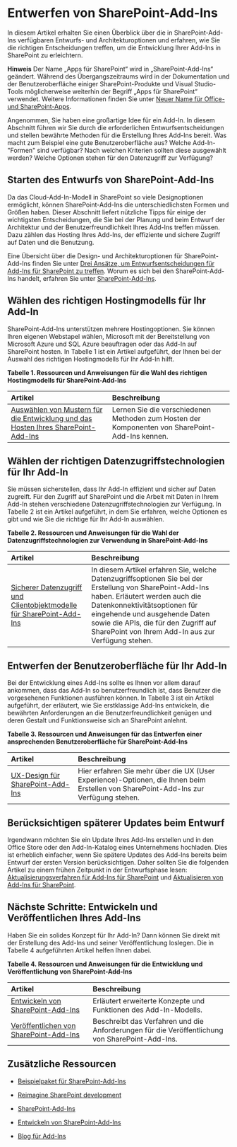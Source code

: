 # <a name="design-sharepoint-add-ins"></a>Entwerfen von SharePoint-Add-Ins
In diesem Artikel erhalten Sie einen Überblick über die in SharePoint-Add-Ins verfügbaren Entwurfs- und Architekturoptionen und erfahren, wie Sie die richtigen Entscheidungen treffen, um die Entwicklung Ihrer Add-Ins in SharePoint zu erleichtern.
 

 **Hinweis** Der Name „Apps für SharePoint“ wird in „SharePoint-Add-Ins“ geändert. Während des Übergangszeitraums wird in der Dokumentation und der Benutzeroberfläche einiger SharePoint-Produkte und Visual Studio-Tools möglicherweise weiterhin der Begriff „Apps für SharePoint“ verwendet. Weitere Informationen finden Sie unter [Neuer Name für Office- und SharePoint-Apps](new-name-for-apps-for-sharepoint#bk_newname).
 

Angenommen, Sie haben eine großartige Idee für ein Add-In. In diesem Abschnitt führen wir Sie durch die erforderlichen Entwurfsentscheidungen und stellen bewährte Methoden für die Erstellung Ihres Add-Ins bereit. Was macht zum Beispiel eine gute Benutzeroberfläche aus? Welche Add-In-"Formen" sind verfügbar? Nach welchen Kriterien sollten diese ausgewählt werden? Welche Optionen stehen für den Datenzugriff zur Verfügung? 
 

## <a name="start-designing-sharepoint-add-ins"></a>Starten des Entwurfs von SharePoint-Add-Ins
<a name="SP15Design_Startdesigning"> </a>

Da das Cloud-Add-In-Modell in SharePoint so viele Designoptionen ermöglicht, können SharePoint-Add-Ins die unterschiedlichsten Formen und Größen haben. Dieser Abschnitt liefert nützliche Tipps für einige der wichtigsten Entscheidungen, die Sie bei der Planung und beim Entwurf der Architektur und der Benutzerfreundlichkeit Ihres Add-Ins treffen müssen. Dazu zählen das Hosting Ihres Add-Ins, der effiziente und sichere Zugriff auf Daten und die Benutzung.
 

 
Eine Übersicht über die Design- und Architekturoptionen für SharePoint-Add-Ins finden Sie unter  [Drei Ansätze, um Entwurfsentscheidungen für Add-Ins für SharePoint zu treffen](three-ways-to-think-about-design-options-for-sharepoint-add-ins). Worum es sich bei den SharePoint-Add-Ins handelt, erfahren Sie unter  [SharePoint-Add-Ins](sharepoint-add-ins).
 

 

## <a name="choose-the-right-hosting-model-for-your-add-in"></a>Wählen des richtigen Hostingmodells für Ihr Add-In
<a name="SP15Design_Hostingmodel"> </a>

SharePoint-Add-Ins unterstützen mehrere Hostingoptionen. Sie können Ihren eigenen Webstapel wählen, Microsoft mit der Bereitstellung von Microsoft Azure und SQL Azure beauftragen oder das Add-In auf SharePoint hosten. In Tabelle 1 ist ein Artikel aufgeführt, der Ihnen bei der Auswahl des richtigen Hostingmodells für Ihr Add-In hilft.
 

 

**Tabelle 1. Ressourcen und Anweisungen für die Wahl des richtigen Hostingmodells für SharePoint-Add-Ins**


|**Artikel**|**Beschreibung**|
|:-----|:-----|
| [Auswählen von Mustern für die Entwicklung und das Hosten Ihres SharePoint-Add-Ins](choose-patterns-for-developing-and-hosting-your-sharepoint-add-in)|Lernen Sie die verschiedenen Methoden zum Hosten der Komponenten von SharePoint-Add-Ins kennen.|

## <a name="choose-the-right-data-access-technologies-for-your-add-in"></a>Wählen der richtigen Datenzugriffstechnologien für Ihr Add-In
<a name="SP15Design_Dataaccess"> </a>

Sie müssen sicherstellen, dass Ihr Add-In effizient und sicher auf Daten zugreift. Für den Zugriff auf SharePoint und die Arbeit mit Daten in Ihrem Add-In stehen verschiedene Datenzugriffstechnologien zur Verfügung. In Tabelle 2 ist ein Artikel aufgeführt, in dem Sie erfahren, welche Optionen es gibt und wie Sie die richtige für Ihr Add-In auswählen. 
 

 

**Tabelle 2. Ressourcen und Anweisungen für die Wahl der Datenzugriffstechnologien zur Verwendung in SharePoint-Add-Ins**


|**Artikel**|**Beschreibung**|
|:-----|:-----|
| [Sicherer Datenzugriff und Clientobjektmodelle für SharePoint-Add-Ins](secure-data-access-and-client-object-models-for-sharepoint-add-ins)| In diesem Artikel erfahren Sie, welche Datenzugriffsoptionen Sie bei der Erstellung von SharePoint-Add-Ins haben. Erläutert werden auch die Datenkonnektivitätsoptionen für eingehende und ausgehende Daten sowie die APIs, die für den Zugriff auf SharePoint von Ihrem Add-In aus zur Verfügung stehen.|

## <a name="design-the-ux-for-your-add-in"></a>Entwerfen der Benutzeroberfläche für Ihr Add-In
<a name="SP15Design_UX"> </a>

Bei der Entwicklung eines Add-Ins sollte es Ihnen vor allem darauf ankommen, dass das Add-In so benutzerfreundlich ist, dass Benutzer die vorgesehenen Funktionen ausführen können. In Tabelle 3 ist ein Artikel aufgeführt, der erläutert, wie Sie erstklassige Add-Ins entwickeln, die bewährten Anforderungen an die Benutzerfreundlichkeit genügen und deren Gestalt und Funktionsweise sich an SharePoint anlehnt.
 

 

**Tabelle 3. Ressourcen und Anweisungen für das Entwerfen einer ansprechenden Benutzeroberfläche für SharePoint-Add-Ins**


|**Artikel**|**Beschreibung**|
|:-----|:-----|
| [UX-Design für SharePoint-Add-Ins](ux-design-for-sharepoint-add-ins)|Hier erfahren Sie mehr über die UX (User Experience)-Optionen, die Ihnen beim Erstellen von SharePoint-Add-Ins zur Verfügung stehen.|

## <a name="design-with-update-in-mind"></a>Berücksichtigen späterer Updates beim Entwurf
<a name="Upgrade"> </a>

Irgendwann möchten Sie ein Update Ihres Add-Ins erstellen und in den Office Store oder den Add-In-Katalog eines Unternehmens hochladen. Dies ist erheblich einfacher, wenn Sie spätere Updates des Add-Ins bereits beim Entwurf der ersten Version berücksichtigen. Daher sollten Sie die folgenden Artikel zu einem frühen Zeitpunkt in der Entwurfsphase lesen:  [Aktualisierungsverfahren für Add-Ins für SharePoint](sharepoint-add-ins-update-process) und [Aktualisieren von Add-Ins für SharePoint](update-sharepoint-add-ins). 
 

 

## <a name="next-steps-develop-and-publish-your-add-in"></a>Nächste Schritte: Entwickeln und Veröffentlichen Ihres Add-Ins
<a name="SP15Design_Next"> </a>

Haben Sie ein solides Konzept für Ihr Add-In? Dann können Sie direkt mit der Erstellung des Add-Ins und seiner Veröffentlichung loslegen. Die in Tabelle 4 aufgeführten Artikel helfen Ihnen dabei.
 

 

**Tabelle 4. Ressourcen und Anweisungen für die Entwicklung und Veröffentlichung von SharePoint-Add-Ins**


|**Artikel**|**Beschreibung**|
|:-----|:-----|
| [Entwickeln von SharePoint-Add-Ins](develop-sharepoint-add-ins)|Erläutert erweiterte Konzepte und Funktionen des Add-In-Modells.|
| [Veröffentlichen von SharePoint-Add-Ins](publish-sharepoint-add-ins)|Beschreibt das Verfahren und die Anforderungen für die Veröffentlichung von SharePoint-Add-Ins.|

## <a name="additional-resources"></a>Zusätzliche Ressourcen
<a name="SP15Design_AddRes"> </a>


-  [Beispielpaket für SharePoint-Add-Ins](http://code.msdn.microsoft.com/office/Apps-for-SharePoint-sample-64c80184)
    
 
-  [Reimagine SharePoint development](http://msdn.microsoft.com/en-US/office/apps/dn133840)
    
 
-  [SharePoint-Add-Ins](sharepoint-add-ins)
    
 
-  [Entwickeln von SharePoint-Add-Ins](develop-sharepoint-add-ins)
    
 
-  [Blog für Add-Ins](http://blogs.msdn.com/b/spoffapps)
    
 

